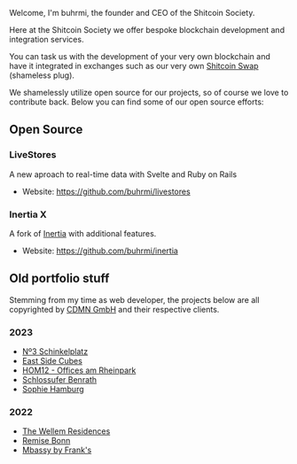 Welcome, I'm buhrmi, the founder and CEO of the Shitcoin Society.

Here at the Shitcoin Society we offer bespoke blockchain development and integration services.

You can task us with the development of your very own blockchain and have it integrated in exchanges such as our very own [Shitcoin Swap](https://www.shitcoinswap.com) (shameless plug).

We shamelessly utilize open source for our projects, so of course we love to contribute back. Below you can find some of our open source efforts:

## Open Source

### LiveStores

A new aproach to real-time data with Svelte and Ruby on Rails

- Website: https://github.com/buhrmi/livestores

### Inertia X
A fork of [Inertia](https://inertiajs.com) with additional features.

- Website: https://github.com/buhrmi/inertia

## Old portfolio stuff

Stemming from my time as web developer, the projects below are all copyrighted by [CDMN GmbH](https://cdmn.de) and their respective clients.

### 2023

- [Nº3 Schinkelplatz](https://no3-schinkelplatz.cdmn.de/en)
- [East Side Cubes](https://www.east-side-cubes.de)
- [HOM12 - Offices am Rheinpark](https://www.hom12.de)
- [Schlossufer Benrath](https://www.schlossufer-benrath.de)
- [Sophie Hamburg](https://sophie.hamburg)

### 2022

- [The Wellem Residences](https://www.thewellemresidences.com)
- [Remise Bonn](https://www.remise-bonn.de)
- [Mbassy by Frank's](https://www.mbassybyfranks.com)

